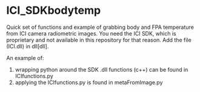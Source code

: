# ICI_SDKbodytemp
Quick set of functions and example of grabbing body and FPA temperature from ICI camera radiometric images. You need the ICI SDK, which is proprietary and not available in this repository for that reason. Add the file (ICI.dll) in dll[dll].

An example of:
1) wrapping python around the SDK .dll functions (c++) can be found in ICIfunctions.py
2) applying the ICIfunctions.py is found in metaFromImage.py

